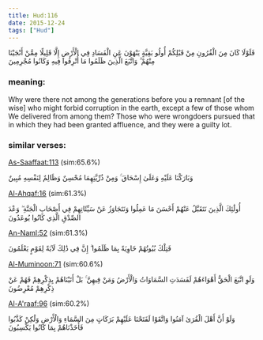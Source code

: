 ```yaml
---
title: Hud:116
date: 2015-12-24
tags: ["Hud"]
---
```

فَلَوْلَا كَانَ مِنَ الْقُرُونِ مِنْ قَبْلِكُمْ أُولُو بَقِيَّةٍ يَنْهَوْنَ عَنِ الْفَسَادِ فِي الْأَرْضِ إِلَّا قَلِيلًا مِمَّنْ أَنْجَيْنَا مِنْهُمْ ۗ وَاتَّبَعَ الَّذِينَ ظَلَمُوا مَا أُتْرِفُوا فِيهِ وَكَانُوا مُجْرِمِينَ
### meaning: 
Why were there not among the generations before you a remnant [of the wise] who might forbid corruption in the earth, except a few of those whom We delivered from among them? Those who were wrongdoers pursued that in which they had been granted affluence, and they were a guilty lot.
### similar verses: 

[As-Saaffaat:113](/37/113) (sim:65.6%)

وَبَارَكْنَا عَلَيْهِ وَعَلَىٰ إِسْحَاقَ ۚ وَمِنْ ذُرِّيَّتِهِمَا مُحْسِنٌ وَظَالِمٌ لِنَفْسِهِ مُبِينٌ

[Al-Ahqaf:16](/46/16) (sim:61.3%)

أُولَٰئِكَ الَّذِينَ نَتَقَبَّلُ عَنْهُمْ أَحْسَنَ مَا عَمِلُوا وَنَتَجَاوَزُ عَنْ سَيِّئَاتِهِمْ فِي أَصْحَابِ الْجَنَّةِ ۖ وَعْدَ الصِّدْقِ الَّذِي كَانُوا يُوعَدُونَ

[An-Naml:52](/27/52) (sim:61.3%)

فَتِلْكَ بُيُوتُهُمْ خَاوِيَةً بِمَا ظَلَمُوا ۗ إِنَّ فِي ذَٰلِكَ لَآيَةً لِقَوْمٍ يَعْلَمُونَ

[Al-Muminoon:71](/23/71) (sim:60.6%)

وَلَوِ اتَّبَعَ الْحَقُّ أَهْوَاءَهُمْ لَفَسَدَتِ السَّمَاوَاتُ وَالْأَرْضُ وَمَنْ فِيهِنَّ ۚ بَلْ أَتَيْنَاهُمْ بِذِكْرِهِمْ فَهُمْ عَنْ ذِكْرِهِمْ مُعْرِضُونَ

[Al-A'raaf:96](/7/96) (sim:60.2%)

وَلَوْ أَنَّ أَهْلَ الْقُرَىٰ آمَنُوا وَاتَّقَوْا لَفَتَحْنَا عَلَيْهِمْ بَرَكَاتٍ مِنَ السَّمَاءِ وَالْأَرْضِ وَلَٰكِنْ كَذَّبُوا فَأَخَذْنَاهُمْ بِمَا كَانُوا يَكْسِبُونَ
